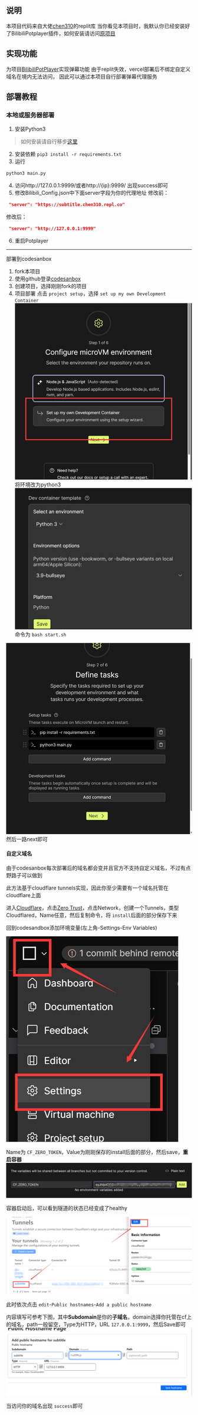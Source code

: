 ## 说明

本项目代码来自大佬[chen310](https://github.com/chen310)的replit库
当你看见本项目时，我默认你已经安装好了BilibiliPotplayer插件，如何安装请访问[原项目](https://github.com/chen310/BilibiliPotPlayer)

## 实现功能

为项目[BilibiliPotPlayer](https://github.com/chen310/BilibiliPotPlayer)实现弹幕功能
由于replit失效，vercel部署后不绑定自定义域名在境内无法访问， 因此可以通过本项目自行部署弹幕代理服务

## 部署教程

### 本地或服务器部署

1. 安装Python3

> 如何安装请自行移步[这里](https://www.runoob.com/python3/python3-install.html)

2. 安装依赖 `pip3 install -r requirements.txt`
3. 运行

```bash
python3 main.py
```

4. 访问http://127.0.0.1:9999/或者http://{ip}:9999/ 出现success即可
5. 修改Bilibili_Config.json中下面server字段为你的代理地址
   修改前：

```json
 "server": "https://subtitle.chen310.repl.co"
```

修改后：

```json
 "server": "http://127.0.0.1:9999"
```

6. 重启Potplayer

---

部署到codesanbox

1. fork本项目
2. 使用github登录[codesanbox](https://codesandbox.io/)
3. 创建项目，选择刚刚fork的项目
4. 项目部署
   点击 `project setup`，选择 `set up my own Development Container`
   ![alt text](image/README/1.png)
   将环境改为python3
   ![alt text](image/README/2.png)
   命令为
   `bash start.sh`

![alt text](image/README/3.png)
然后一路next即可

#### 自定义域名

由于codesanbox每次部署后的域名都会变并且官方不支持自定义域名，不过有点野路子可以做到

此方法基于cloudflare tunnels实现，因此你至少需要有一个域名托管在cloudflare上面

进入[Cloudflare](https://dash.cloudflare.com "控制台")，点击[Zero Trust](https://one.dash.cloudflare.com/)，点击Network，创建一个Tunnels，类型Cloudflared，Name任意，然后复制命令，将 `install`后面的部分保存下来

回到codesandbox添加环境变量(左上角-Settings-Env Variables)

![1715325499019](image/README/1715325499019.png)

Name为 `CF_ZERO_TOKEN`，Value为刚刚保存的install后面的部分，然后save，**重启容器**
![1715325671613](image/README/1715325671613.png)

容器启动后，可以看到隧道的状态已经变成了healthy

![1715326361183](image/README/1715326361183.png)

此时依次点击 `edit`-`Public hostnames`-`Add a public hostname`

内容填写可参考下图，其中**Subdomain**是你的**子域名**，domain选择你托管在cf上的域名，path一般留空，Type为HTTP，URL `127.0.0.1:9999`，然后Save即可![1715326200750](image/README/1715326200750.png)

当访问你的域名出现 `success`即可